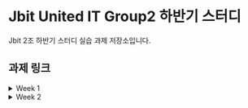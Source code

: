 # Jbit United IT Group2 하반기 스터디

Jbit 2조 하반기 스터디 실습 과제 저장소입니다.

## 과제 링크
<details>
<summary>Week 1</summary>

- [최주현](https://github.com/reinexxism/JBIT-Group2_Study/tree/master/Week1) 
- [정수연](https://github.com/mzsyeon/2022-2-study/tree/main/sy/Week1_sy)
- [조성식](https://github.com/joseongsik05/rhkwpwpp)
- [정정빈](https://github.com/jeongbe/JBIT-Group-study/tree/main/Week%201)
</details>

<details>
<summary>Week 2</summary>

위에 빈 라인 남겨두고 이 라인부터 링크 추가해주세요
</details>
